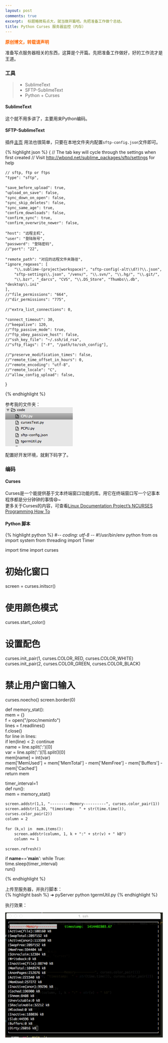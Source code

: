 ```yaml
---
layout: post
comments: true
excerpt:  标题略微有点大，就当做开篇吧。先把准备工作做个总结。
title: Python Curses 服务器监控（内存）
---
```

<span style="color: #ff6600;"><strong>原创博文，转载请声明</strong></span>

准备写点服务器相关的东西，这算是个开篇。先把准备工作做好，好的工作流才是王道。

### 工具

> * SublimeText
> * SFTP-SublimeText
> * Python + Curses

#### SublimeText

这个就不用多讲了，主要用来Python编码。

#### SFTP-SublimeText 

插件[主页](http://wbond.net/sublime_packages/sftp)
用法也很简单，只要在本地文件夹内配置`sftp-config.json`文件即可。

{% highlight json %}
{
    // The tab key will cycle through the settings when first created
    // Visit http://wbond.net/sublime_packages/sftp/settings for help
    
    // sftp, ftp or ftps
    "type": "sftp",
    
    "save_before_upload": true,
    "upload_on_save": false,
    "sync_down_on_open": false,
    "sync_skip_deletes": false,
    "sync_same_age": true,
    "confirm_downloads": false,
    "confirm_sync": true,
    "confirm_overwrite_newer": false,
    
    "host": "远程主机",
    "user": "登陆账号",
    "password": "登陆密码",
    //"port": "22",
    
    "remote_path": "对应的远程文件夹路径",
    "ignore_regexes": [
        "\\.sublime-(project|workspace)", "sftp-config(-alt\\d?)?\\.json",
        "sftp-settings\\.json", "/venv/", "\\.svn/", "\\.hg/", "\\.git/",
        "\\.bzr", "_darcs", "CVS", "\\.DS_Store", "Thumbs\\.db", "desktop\\.ini"
    ],
    //"file_permissions": "664",
    //"dir_permissions": "775",
    
    //"extra_list_connections": 0,
    
    "connect_timeout": 30,
    //"keepalive": 120,
    //"ftp_passive_mode": true,
    //"ftp_obey_passive_host": false,
    //"ssh_key_file": "~/.ssh/id_rsa",
    //"sftp_flags": ["-F", "/path/to/ssh_config"],
    
    //"preserve_modification_times": false,
    //"remote_time_offset_in_hours": 0,
    //"remote_encoding": "utf-8",
    //"remote_locale": "C",
    //"allow_config_upload": false,
}

{% endhighlight %}

参考我的文件夹：  
![image](../images/sftp.png)

配置好开发环境，就剩下码字了。

### 编码

#### Curses

Curses是一个能提供基于文本终端窗口功能的库。用它在终端窗口写一个记事本程序都是分分钟钟的事情😄~  
更多关于Curses的内容，可查看[Linux Documentation Project’s NCURSES Programming How To](http://www.linux.org/docs/ldp/howto/NCURSES-Programming-HOWTO/index.html)

#### Python 脚本
{% highlight python %}
#-*- coding: utf-8 -*-
#!/usr/bin/env python
from os import system
from threading import Timer  

import time 
import curses

# 初始化窗口
screen = curses.initscr()
# 使用颜色模式
curses.start_color()
# 设置配色
curses.init_pair(1, curses.COLOR_RED, curses.COLOR_WHITE)
curses.init_pair(2, curses.COLOR_GREEN, curses.COLOR_BLACK)
# 禁止用户窗口输入
curses.noecho()
screen.border(0)

def memory_stat():  
    mem = {}  
    f = open("/proc/meminfo")  
    lines = f.readlines()  
    f.close()  
    for line in lines:  
        if len(line) < 2: continue  
        name = line.split(':')[0]  
        var = line.split(':')[1].split()[0]  
        mem[name] = int(var)  
    mem['MemUsed'] = mem['MemTotal'] - mem['MemFree'] - mem['Buffers'] - mem['Cached']  
    return mem  

timer_interval=1  
def run():  
    mem = memory_stat()
    
    screen.addstr(1,1, "---------Memory----------", curses.color_pair(1))
    screen.addstr(1,30, "timestamp:  " + str(time.time()), curses.color_pair(2))
    column = 2
    
    for (k,v) in  mem.items(): 
        screen.addstr(column, 1, k + ":" + str(v) + " kB")
        column += 1
    
    screen.refresh()

if __name__=='__main__': 
    while True:  
        time.sleep(timer_interval)  
        run() 

{% endhighlight %}

上传至服务器，并执行脚本：  
{% highlight bash %}
➜  pyServer  python tgermUtil.py
{% endhighlight %}

执行效果：


![image](../images/linuxGif.gif)


